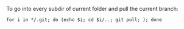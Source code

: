  To go into every subdir of current folder and pull the current branch:
 
 `for i in */.git; do (echo $i; cd $i/..; git pull; ); done`
